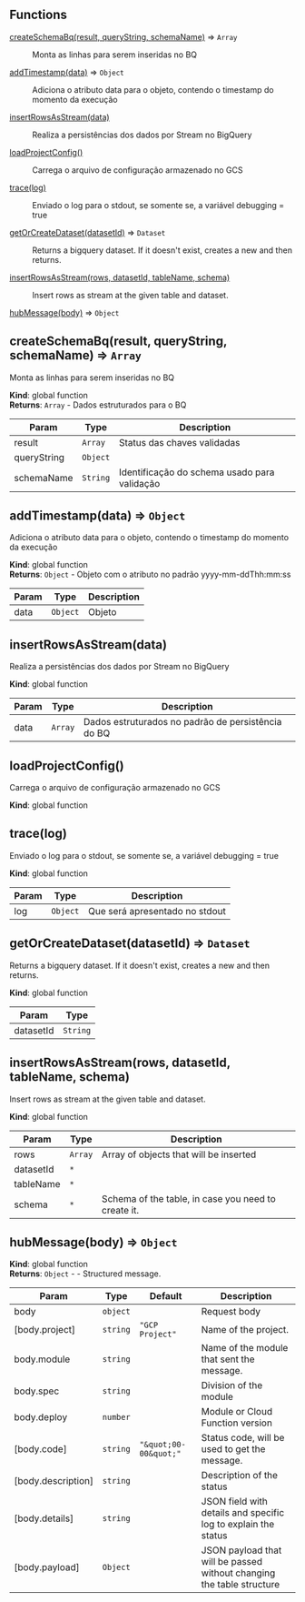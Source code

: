 ## Functions

<dl>
<dt><a href="#createSchemaBq">createSchemaBq(result, queryString, schemaName)</a> ⇒ <code>Array</code></dt>
<dd><p>Monta as linhas para serem inseridas no BQ</p>
</dd>
<dt><a href="#addTimestamp">addTimestamp(data)</a> ⇒ <code>Object</code></dt>
<dd><p>Adiciona o atributo data para o objeto, contendo o timestamp do momento da execução</p>
</dd>
<dt><a href="#insertRowsAsStream">insertRowsAsStream(data)</a></dt>
<dd><p>Realiza a persistências dos dados por Stream no BigQuery</p>
</dd>
<dt><a href="#loadProjectConfig">loadProjectConfig()</a></dt>
<dd><p>Carrega o arquivo de configuração armazenado no GCS</p>
</dd>
<dt><a href="#trace">trace(log)</a></dt>
<dd><p>Enviado o log para o stdout, se somente se, a variável debugging = true</p>
</dd>
<dt><a href="#getOrCreateDataset">getOrCreateDataset(datasetId)</a> ⇒ <code>Dataset</code></dt>
<dd><p>Returns a bigquery dataset. If it doesn&#39;t exist, creates a new and then returns.</p>
</dd>
<dt><a href="#insertRowsAsStream">insertRowsAsStream(rows, datasetId, tableName, schema)</a></dt>
<dd><p>Insert rows as stream at the given table and dataset.</p>
</dd>
<dt><a href="#hubMessage">hubMessage(body)</a> ⇒ <code>Object</code></dt>
<dd></dd>
</dl>

<a name="createSchemaBq"></a>

## createSchemaBq(result, queryString, schemaName) ⇒ <code>Array</code>

Monta as linhas para serem inseridas no BQ

**Kind**: global function  
**Returns**: <code>Array</code> - Dados estruturados para o BQ

| Param       | Type                | Description                                  |
| ----------- | ------------------- | -------------------------------------------- |
| result      | <code>Array</code>  | Status das chaves validadas                  |
| queryString | <code>Object</code> |                                              |
| schemaName  | <code>String</code> | Identificação do schema usado para validação |

<a name="addTimestamp"></a>

## addTimestamp(data) ⇒ <code>Object</code>

Adiciona o atributo data para o objeto, contendo o timestamp do momento da execução

**Kind**: global function  
**Returns**: <code>Object</code> - Objeto com o atributo no padrão yyyy-mm-ddThh:mm:ss

| Param | Type                | Description |
| ----- | ------------------- | ----------- |
| data  | <code>Object</code> | Objeto      |

<a name="insertRowsAsStream"></a>

## insertRowsAsStream(data)

Realiza a persistências dos dados por Stream no BigQuery

**Kind**: global function

| Param | Type               | Description                                        |
| ----- | ------------------ | -------------------------------------------------- |
| data  | <code>Array</code> | Dados estruturados no padrão de persistência do BQ |

<a name="loadProjectConfig"></a>

## loadProjectConfig()

Carrega o arquivo de configuração armazenado no GCS

**Kind**: global function  
<a name="trace"></a>

## trace(log)

Enviado o log para o stdout, se somente se, a variável debugging = true

**Kind**: global function

| Param | Type                | Description                    |
| ----- | ------------------- | ------------------------------ |
| log   | <code>Object</code> | Que será apresentado no stdout |

<a name="getOrCreateDataset"></a>

## getOrCreateDataset(datasetId) ⇒ <code>Dataset</code>

Returns a bigquery dataset. If it doesn't exist, creates a new and then returns.

**Kind**: global function

| Param     | Type                |
| --------- | ------------------- |
| datasetId | <code>String</code> |

<a name="insertRowsAsStream"></a>

## insertRowsAsStream(rows, datasetId, tableName, schema)

Insert rows as stream at the given table and dataset.

**Kind**: global function

| Param     | Type               | Description                                         |
| --------- | ------------------ | --------------------------------------------------- |
| rows      | <code>Array</code> | Array of objects that will be inserted              |
| datasetId | <code>\*</code>    |                                                     |
| tableName | <code>\*</code>    |                                                     |
| schema    | <code>\*</code>    | Schema of the table, in case you need to create it. |

<a name="hubMessage"></a>

## hubMessage(body) ⇒ <code>Object</code>

**Kind**: global function  
**Returns**: <code>Object</code> - - Structured message.

| Param              | Type                | Default                                      | Description                                                           |
| ------------------ | ------------------- | -------------------------------------------- | --------------------------------------------------------------------- |
| body               | <code>object</code> |                                              | Request body                                                          |
| [body.project]     | <code>string</code> | <code>&quot;GCP Project&quot;</code>         | Name of the project.                                                  |
| body.module        | <code>string</code> |                                              | Name of the module that sent the message.                             |
| body.spec          | <code>string</code> |                                              | Division of the module                                                |
| body.deploy        | <code>number</code> |                                              | Module or Cloud Function version                                      |
| [body.code]        | <code>string</code> | <code>&quot;\&quot;00-00\&quot;&quot;</code> | Status code, will be used to get the message.                         |
| [body.description] | <code>string</code> |                                              | Description of the status                                             |
| [body.details]     | <code>string</code> |                                              | JSON field with details and specific log to explain the status        |
| [body.payload]     | <code>Object</code> |                                              | JSON payload that will be passed without changing the table structure |

